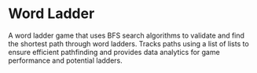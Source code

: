 </head>
<body>
    <h1>Word Ladder</h1>
    <p>A word ladder game that uses BFS search algorithms to validate and find the shortest path through word ladders. Tracks paths using a list of lists to ensure efficient pathfinding and provides data analytics for game performance and potential ladders.</p>

</body>

